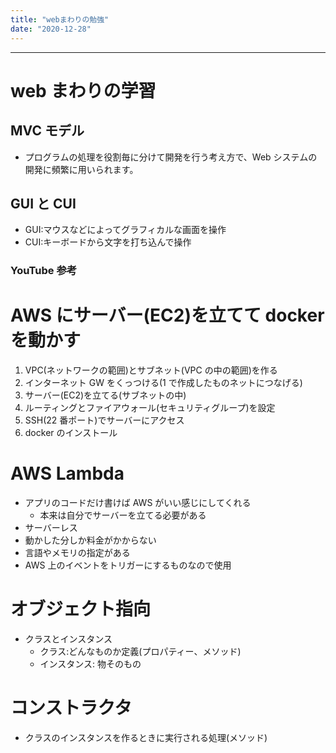 ```yaml
---
title: "webまわりの勉強"
date: "2020-12-28"
---
```


---

# web まわりの学習

## MVC モデル

- プログラムの処理を役割毎に分けて開発を行う考え方で、Web システムの開発に頻繁に用いられます。

## GUI と CUI

- GUI:マウスなどによってグラフィカルな画面を操作
- CUI:キーボードから文字を打ち込んで操作

### YouTube 参考

# AWS にサーバー(EC2)を立てて docker を動かす

1. VPC(ネットワークの範囲)とサブネット(VPC の中の範囲)を作る
1. インターネット GW をくっつける(1 で作成したものネットにつなげる)
1. サーバー(EC2)を立てる(サブネットの中)
1. ルーティングとファイアウォール(セキュリティグループ)を設定
1. SSH(22 番ポート)でサーバーにアクセス
1. docker のインストール

# AWS Lambda

- アプリのコードだけ書けば AWS がいい感じにしてくれる
  - 本来は自分でサーバーを立てる必要がある
- サーバーレス
- 動かした分しか料金がかからない
- 言語やメモリの指定がある
- AWS 上のイベントをトリガーにするものなので使用

# オブジェクト指向

- クラスとインスタンス
  - クラス:どんなものか定義(プロパティー、メソッド)
  - インスタンス: 物そのもの

# コンストラクタ

- クラスのインスタンスを作るときに実行される処理(メソッド)
